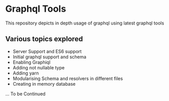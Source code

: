 # Graphql Tools

This repository depicts in depth usage of graphql using latest graphql tools

## Various topics explored
* Server Support and ES6 support
* Initial graphql support and schema
* Enabling Graphiql
* Adding not nullable type
* Adding yarn
* Modularising Schema and resolvers in different files
* Creating in memory database


... To be Continued


